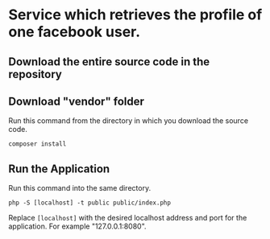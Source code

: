 # Service which retrieves the profile of one facebook user.

## Download the entire source code in the repository

## Download "vendor" folder

Run this command from the directory in which you download the source code.

    composer install
    
## Run the Application

Run this command into the same directory.

    php -S [localhost] -t public public/index.php

Replace `[localhost]` with the desired localhost address and port for the application. For example "127.0.0.1:8080".

